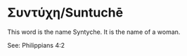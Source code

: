 # Συντύχη/Suntuchē
This word is the name Syntyche. It is the name of a woman.

See: Philippians 4:2
